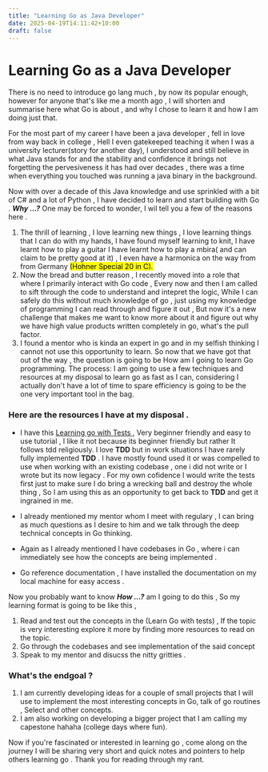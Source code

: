 ```yaml
---
title: "Learning Go as Java Developer"
date: 2025-04-19T14:11:42+10:00
draft: false
---
```


# Learning Go as a Java Developer

There is no need to introduce go lang much , by now its popular enough, however for anyone that's like me a month ago , I will shorten and summarise here what Go is about , and why I chose to learn it and how I am doing just that. 

For the most part of my career I have been a java developer , fell in love from way back in college , Hell I even gatekeeped teaching it when I was a university lecturer(story for another day), I understood and still believe in what Java stands for and the stability and confidence it brings not forgetting the pervesiveness it has had over decades , there was a time when everything you touched was running a java binary in the background. 

Now with over a decade of this Java knowledge and use sprinkled with a bit of C# and a lot of Python , I have decided to learn and start building with Go .
***Why ...?*** One may be forced to wonder, I wil tell you a few of the reasons here .
1. The thrill of learning , I love learning new things , I love learning things that I can do with my hands, I have found myself learning to knit, I have learnt how to play a guitar I have learnt how to play a mbira( and can claim to be pretty good at it) , I even have a harmonica on the way from from Germany <mark>(Hohner Special 20 in C)<mark>.
2. Now the bread and butter reason ,  I recently moved into a role that where I primarily interact with Go code , Every now and then I am called to sift through the code to understand and intepret the logic, While I can safely do this without much knowledge of go , just using my knowledge of programming I can read through and figure it out , But now it's a new challenge that makes me want to know more about it and figure out why we have high value products written completely in go, what's the pull factor. 
3. I found a mentor who is kinda an expert in go and in my selfish thinking I cannot not use this opportunity to learn. 
So now that we have got that out of the way , the question is going to be How am I going to learn Go programming. 
The process:
I am going to use a few techniques and resources at my disposal to learn go as fast as I can, considering I actually don't have a lot of time to spare efficiency is going to be the one very important tool in the bag. 

### Here are the resources I have at my disposal .

* I have this [Learning go with Tests ](https://quii.gitbook.io/learn-go-with-tests) , Very beginner friendly and easy to use tutorial , I like it not because its beginner friendly but rather It follows tdd religiously. I love **TDD** but in work situations I have rarely fully implemented **TDD** . I have mostly found used it or was compelled to use when working with an existing codebase , one i did not write or I wrote but its now legacy . For my own cofidence I would write the tests first just to make sure I do bring a wrecking ball and destroy the whole thing , So I am using this as an opportunity to get back to **TDD** and get it ingrained in me.

* I already mentioned my mentor whom I meet with regulary , I can bring as much questions as I desire to him and we talk through the deep technical concepts in Go thinking. 
* Again as I already mentioned I have codebases in Go , where i can immediately see how the concepts are being implemented . 

* Go reference documentation , I have installed the documentation on my local machine for easy access .

Now you probably want to know ***How ...?*** am I going to do this , So my learning format is going to be like this , 
1. Read and test out the concepts in the (Learn Go with tests)  , If the topic is very interesting explore it more by finding more resources to read on the topic.
2. Go through the codebases and see implementation of the said concept
3. Speak to my mentor and disucss the nitty gritties .

### What's the endgoal ? 
1. I am currently developing ideas for a couple of small projects that I will use to implement the most interesting concepts in Go, talk of go routines , Select and other concepts.
2. I am also working on developing a bigger project that I am calling my capestone  hahaha (college days where fun). 

Now if you're fascinated or interested in learning go , come along on the journey I will be sharing very short and quick notes and pointers to help others learning go . Thank you for reading through my rant.
